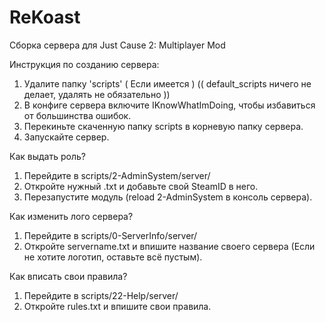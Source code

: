 # ReKoast
Сборка сервера для Just Cause 2: Multiplayer Mod

Инструкция по созданию сервера:
1. Удалите папку 'scripts' ( Если имеется ) (( default_scripts ничего не делает, удалять не обязательно ))
2. В конфиге сервера включите IKnowWhatImDoing, чтобы избавиться от большинства ошибок.
3. Перекиньте скаченную папку scripts в корневую папку сервера.
4. Запускайте сервер.

Как выдать роль?
1. Перейдите в scripts/2-AdminSystem/server/
2. Откройте нужный .txt и добавьте свой SteamID в него.
3. Перезапустите модуль (reload 2-AdminSystem в консоль сервера).

Как изменить лого сервера?
1. Перейдите в scripts/0-ServerInfo/server/
2. Откройте servername.txt и впишите название своего сервера (Если не хотите логотип, оставьте всё пустым).

Как вписать свои правила?
1. Перейдите в scripts/22-Help/server/
2. Откройте rules.txt и впишите свои правила.
